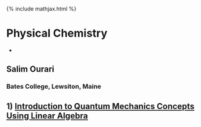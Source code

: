 {% include mathjax.html %}

#  Physical Chemistry 
-
## Salim Ourari
### Bates College, Lewsiton, Maine

## $1)$ [Introduction to Quantum Mechanics Concepts Using Linear Algebra](/Introduction.md)
